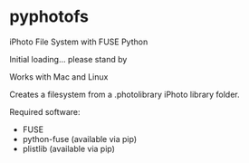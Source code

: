 # pyphotofs
iPhoto File System with FUSE Python

Initial loading... please stand by

Works with Mac and Linux

Creates a filesystem from a .photolibrary iPhoto library folder.

Required software:
 - FUSE
 - python-fuse (available via pip)
 - plistlib (available via pip)
 
